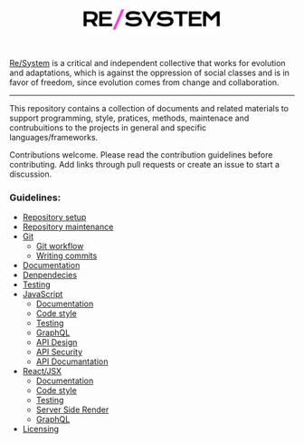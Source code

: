<p align="center">
  <img src="https://github.com/resystem/.github/blob/master/assets/brand/full-logo.png" width="250" alt="Re/System">
</p>

<br>

[Re/System](https://resytem.org) is a critical and independent collective that works for evolution and adaptations, which is against the oppression of social classes and is in favor of freedom, since evolution comes from change and collaboration.

---

This repository contains a collection of documents and related materials to support programming, style, pratices, methods, maintenace and contrubuitions to the projects in general and specific languages/frameworks.

Contributions welcome. Please read the contribution guidelines before contributing. Add links through pull requests or create an issue to start a discussion.


### Guidelines:

- [Repository setup](https://github.com/resystem/.github/guidelines/REPOSITORY_SETUP.mb)
- [Repository maintenance](https://github.com/resystem/.github/guidelines/REPOSITORY_MAINTENANCE.md)
- [Git]()
  - [Git workflow](https://github.com/resystem/.github/guidelines/GIT-WORKFLOW.md)
  - [Writing commits](https://github.com/resystem/.github/guidelines/GIT-COMMITS.md)
- [Documentation](https://github.com/resystem/.github/guidelines/DOCUMENTATION.md)
- [Denpendecies](https://github.com/resystem/.github/guidelines/DEPENDENCIES.md)
- [Testing](https://github.com/resystem/.github/guidelines/TESTING.mf)
- [JavaScript]()
    - [Documentation]()
    - [Code style]()
    - [Testing]()
    - [GraphQL]()
    - [API Design]()
    - [API Security]()
    - [API Documantation]()
- [React/JSX]()
  - [Documentation]()
  - [Code style]()
  - [Testing]()
  - [Server Side Render]()
  - [GraphQL]()
- [Licensing]()
